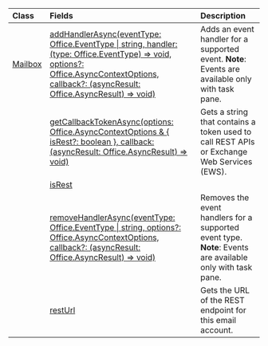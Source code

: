 | Class | Fields | Description |
|:---|:---|:---|
|[Mailbox](/javascript/api/outlook/outlook.mailbox)|[addHandlerAsync(eventType: Office.EventType \| string, handler: (type: Office.EventType) => void, options?: Office.AsyncContextOptions, callback?: (asyncResult: Office.AsyncResult<void>) => void)](/javascript/api/outlook/outlook.mailbox#addhandlerasync-eventtype--handler--type-)|Adds an event handler for a supported event. **Note**: Events are available only with task pane.|
||[getCallbackTokenAsync(options: Office.AsyncContextOptions & { isRest?: boolean }, callback: (asyncResult: Office.AsyncResult<string>) => void)](/javascript/api/outlook/outlook.mailbox#getcallbacktokenasync-options--isrest--callback--asyncresult-)|Gets a string that contains a token used to call REST APIs or Exchange Web Services (EWS).|
||[isRest](/javascript/api/outlook/outlook.mailbox#isrest)||
||[removeHandlerAsync(eventType: Office.EventType \| string, options?: Office.AsyncContextOptions, callback?: (asyncResult: Office.AsyncResult<void>) => void)](/javascript/api/outlook/outlook.mailbox#removehandlerasync-eventtype--options--callback--asyncresult-)|Removes the event handlers for a supported event type. **Note**: Events are available only with task pane.|
||[restUrl](/javascript/api/outlook/outlook.mailbox#resturl)|Gets the URL of the REST endpoint for this email account.|
